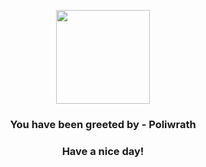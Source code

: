 <p align="center">
    <img src="https://raw.githubusercontent.com/PokeAPI/sprites/master/sprites/pokemon/62.png" width="150" height="150">
</p>
<h3 align="center">You have been greeted by - <b>Poliwrath</b></h3>
<h3 align="center">Have a nice day!</h3>
